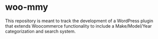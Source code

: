 # woo-mmy
This repository is meant to track the development of a WordPress plugin that extends Woocommerce functionality to include a Make/Model/Year categorization and search system.
